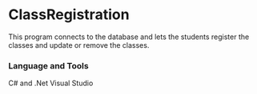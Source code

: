 # ClassRegistration
This program connects to the database and lets the students register the classes and update or remove the classes. 

### Language and Tools
C# and .Net
Visual Studio
